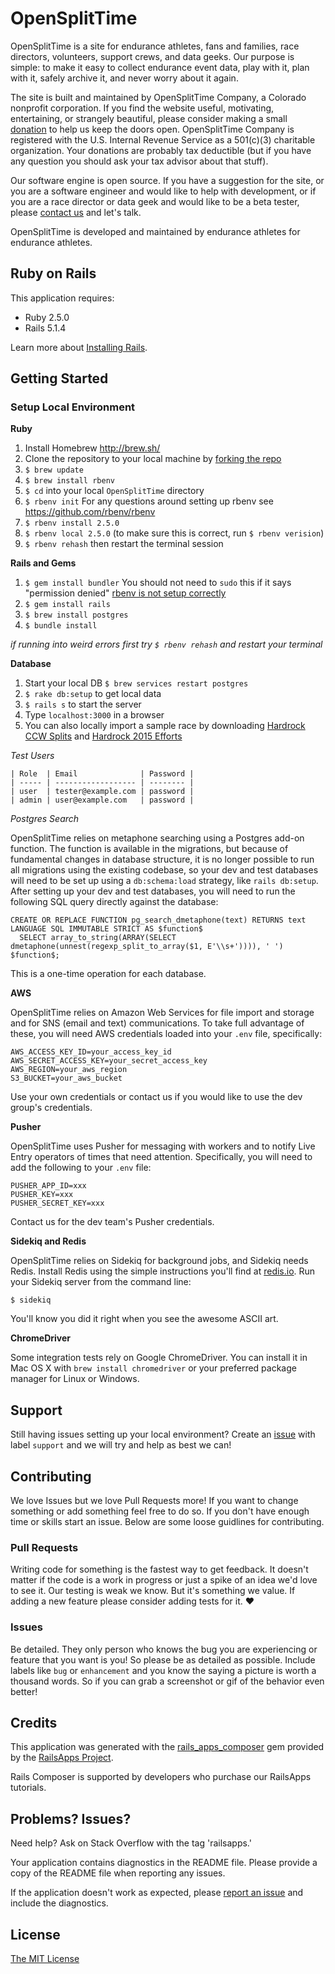 OpenSplitTime
================

OpenSplitTime is a site for endurance athletes, fans and families, race directors, volunteers, support crews, and data geeks. Our purpose is simple: to make it easy to collect endurance event data, play with it, plan with it, safely archive it, and never worry about it again. 

The site is built and maintained by OpenSplitTime Company, a Colorado nonprofit corporation. If you find the website useful, motivating, entertaining, or strangely beautiful, please consider making a small [donation](https://www.opensplittime.org/donations) to help us keep the doors open. OpenSplitTime Company is registered with the U.S. Internal Revenue Service as a 501(c)(3) charitable organization. Your donations are probably tax deductible (but if you have any question you should ask your tax advisor about that stuff).

Our software engine is open source. If you have a suggestion for the site, or you are a software engineer and would like to help with development, or if you are a race director or data geek and would like to be a beta tester, please [contact us](mailto:mark@opensplittime.org) and let's talk.

OpenSplitTime is developed and maintained by endurance athletes for endurance athletes.

Ruby on Rails
-------------

This application requires:

- Ruby 2.5.0
- Rails 5.1.4

Learn more about [Installing Rails](https://gorails.com/setup/osx/10.12-sierra).

Getting Started
---------------
### Setup Local Environment
**Ruby**

1. Install Homebrew http://brew.sh/
1. Clone the repository to your local machine by [forking the repo](https://help.github.com/articles/fork-a-repo/)
2. `$ brew update`
3. `$ brew install rbenv`
4. `$ cd` into your local `OpenSplitTime` directory
5. `$ rbenv init` For any questions around setting up rbenv see https://github.com/rbenv/rbenv
6. `$ rbenv install 2.5.0`
7. `$ rbenv local 2.5.0` (to make sure this is correct, run `$ rbenv verision`)
8. `$ rbenv rehash` then restart the terminal session

**Rails and Gems**

1. `$ gem install bundler` You should not need to `sudo` this if it says "permission denied" [rbenv is not setup correctly](https://github.com/rbenv/rbenv/issues/670)
2. `$ gem install rails`
3. `$ brew install postgres`
3. `$ bundle install`

*if running into weird errors first try `$ rbenv rehash` and restart your terminal*

**Database**

1. Start your local DB `$ brew services restart postgres`
2. `$ rake db:setup` to get local data
3. `$ rails s` to start the server
4. Type `localhost:3000` in a browser
5. You can also locally import a sample race by downloading [Hardrock CCW Splits](https://github.com/SplitTime/OpenSplitTime/raw/master/hardrock-ccw-splits.csv) and [Hardrock 2015 Efforts](https://github.com/SplitTime/OpenSplitTime/raw/master/hardrock-2015-efforts.csv)

*Test Users*
```
| Role  | Email              | Password |
| ----- | ------------------ | -------- |
| user  | tester@example.com | password |
| admin | user@example.com   | password |
```

*Postgres Search*

OpenSplitTime relies on metaphone searching using a Postgres add-on function. The function is available in the migrations, but because of fundamental changes in database structure, it is no longer possible to run all migrations using the existing codebase, so your dev and test databases will need to be set up using a `db:schema:load` strategy, like `rails db:setup`. After setting up your dev and test databases, you will need to run the following SQL query directly against the database:
```
CREATE OR REPLACE FUNCTION pg_search_dmetaphone(text) RETURNS text LANGUAGE SQL IMMUTABLE STRICT AS $function$
  SELECT array_to_string(ARRAY(SELECT dmetaphone(unnest(regexp_split_to_array($1, E'\\s+')))), ' ')
$function$;
```
This is a one-time operation for each database.

**AWS**

OpenSplitTime relies on Amazon Web Services for file import and storage and for SNS (email and text) communications. To take full advantage of these, you will need AWS credentials loaded into your `.env` file, specifically:
```
AWS_ACCESS_KEY_ID=your_access_key_id
AWS_SECRET_ACCESS_KEY=your_secret_access_key
AWS_REGION=your_aws_region
S3_BUCKET=your_aws_bucket
```
Use your own credentials or contact us if you would like to use the dev group's credentials.

**Pusher**

OpenSplitTime uses Pusher for messaging with workers and to notify Live Entry operators of times that need attention. Specifically, you will need to add the following to your `.env` file:
```
PUSHER_APP_ID=xxx
PUSHER_KEY=xxx
PUSHER_SECRET_KEY=xxx
```
Contact us for the dev team's Pusher credentials.

**Sidekiq and Redis**

OpenSplitTime relies on Sidekiq for background jobs, and Sidekiq needs Redis. Install Redis using the simple instructions you'll find at [redis.io](https://redis.io). Run your Sidekiq server from the command line:

`$ sidekiq`

You'll know you did it right when you see the awesome ASCII art.

**ChromeDriver**

Some integration tests rely on Google ChromeDriver. You can install it in Mac OS X with `brew install chromedriver` or your preferred package manager for Linux or Windows.

Support
-------------------------

Still having issues setting up your local environment? 
Create an [issue](https://github.com/SplitTime/OpenSplitTime/issues/new) with label `support` and we will try and help as best we can!

Contributing
-------------

We love Issues but we love Pull Requests more! If you want to change something or add something feel free to do so. If you don't have enough time or skills start an issue. Below are some loose guidlines for contributing.

### Pull Requests

Writing code for something is the fastest way to get feedback. It doesn't matter if the code is a work in progress or just a spike of an idea we'd love to see it. Our testing is weak we know. But it's something we value. If adding a new feature please consider adding tests for it. :heart:

### Issues

Be detailed. They only person who knows the bug you are experiencing or feature that you want is you! So please be as detailed as possible. Include labels like `bug` or `enhancement` and you know the saying a picture is worth a thousand words. So if you can grab a screenshot or gif of the behavior even better!


Credits
-------

This application was generated with the [rails_apps_composer](https://github.com/RailsApps/rails_apps_composer) gem
provided by the [RailsApps Project](http://railsapps.github.io/).

Rails Composer is supported by developers who purchase our RailsApps tutorials.

Problems? Issues?
-----------

Need help? Ask on Stack Overflow with the tag 'railsapps.'

Your application contains diagnostics in the README file. Please provide a copy of the README file when reporting any issues.

If the application doesn't work as expected, please [report an issue](https://github.com/RailsApps/rails_apps_composer/issues)
and include the diagnostics.

License
-------

[The MIT License](https://github.com/SplitTime/OpenSplitTime/blob/master/LICENSE)

